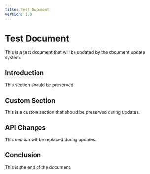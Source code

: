 ```yaml
---
title: Test Document
version: 1.0
---
```


# Test Document

This is a test document that will be updated by the document update system.

## Introduction

This section should be preserved.

<!-- manual-edit -->
## Custom Section

This is a custom section that should be preserved during updates.
<!-- preserve -->

## API Changes

This section will be replaced during updates.

## Conclusion

This is the end of the document.
